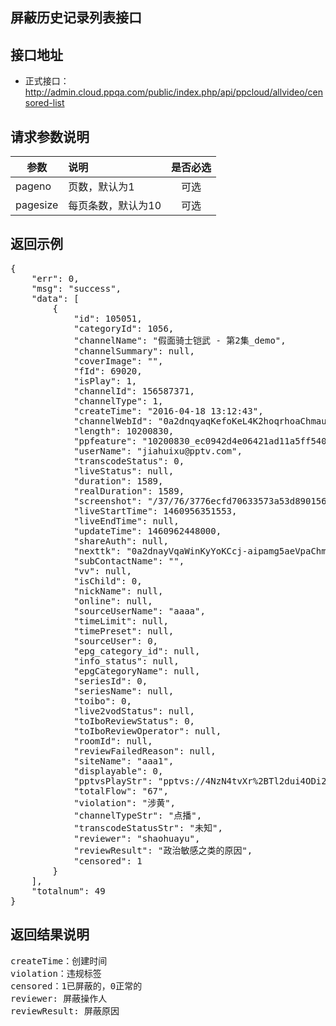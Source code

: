 屏蔽历史记录列表接口
----------

接口地址
----------
  * 正式接口：http://admin.cloud.ppqa.com/public/index.php/api/ppcloud/allvideo/censored-list

请求参数说明
----------
|  参数         |说明          |是否必选|
| ------------- |:-------------|:-----:|
| pageno      | 页数，默认为1 |可选    |
| pagesize      | 每页条数，默认为10 |可选    |
返回示例
----------
<pre>
{
    "err": 0,
    "msg": "success",
    "data": [
        {
            "id": 105051,
            "categoryId": 1056,
            "channelName": "假面骑士铠武 - 第2集_demo",
            "channelSummary": null,
            "coverImage": "",
            "fId": 69020,
            "isPlay": 1,
            "channelId": 156587371,
            "channelType": 1,
            "createTime": "2016-04-18 13:12:43",
            "channelWebId": "0a2dnqyaqKefoKeL4K2hoqrhoaChmauW",
            "length": 10200830,
            "ppfeature": "10200830_ec0942d4e06421ad11a5ff540038e0ceff147986",
            "userName": "jiahuixu@pptv.com",
            "transcodeStatus": 0,
            "liveStatus": null,
            "duration": 1589,
            "realDuration": 1589,
            "screenshot": "/37/76/3776ecfd70633573a53d890156587371/3.jpg",
            "liveStartTime": 1460956351553,
            "liveEndTime": null,
            "updateTime": 1460962448000,
            "shareAuth": null,
            "nexttk": "0a2dnayVqaWinKyYoKCcj-aipamg5aeVpaChmg",
            "subContactName": "",
            "vv": null,
            "isChild": 0,
            "nickName": null,
            "online": null,
            "sourceUserName": "aaaa",
            "timeLimit": null,
            "timePreset": null,
            "sourceUser": 0,
            "epg_category_id": null,
            "info_status": null,
            "epgCategoryName": null,
            "seriesId": 0,
            "seriesName": null,
            "toibo": 0,
            "live2vodStatus": null,
            "toIboReviewStatus": 0,
            "toIboReviewOperator": null,
            "roomId": null,
            "reviewFailedReason": null,
            "siteName": "aaa1",
            "displayable": 0,
            "pptvsPlayStr": "pptvs://4NzN4tvXr%2BTl2dui4ODi2NqL09jN1%2BTK3M%2FVzbOWpaahoa2Yp6E%3D",
            "totalFlow": "67",
            "violation": "涉黄",
            "channelTypeStr": "点播",
            "transcodeStatusStr": "未知",
            "reviewer": "shaohuayu",
            "reviewResult": "政治敏感之类的原因",
            "censored": 1
        }
    ],
    "totalnum": 49
}
</pre>

返回结果说明
----------
<pre>
createTime：创建时间
violation：违规标签
censored：1已屏蔽的，0正常的
reviewer: 屏蔽操作人
reviewResult: 屏蔽原因
</pre>